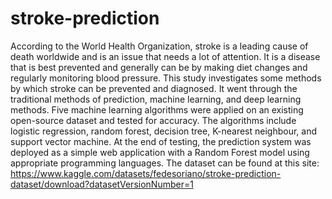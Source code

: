 # stroke-prediction
According to the World Health Organization, stroke is a leading cause of death worldwide and is an issue that needs a lot of attention. It is a disease that is best prevented and generally can be by making diet changes and regularly monitoring blood pressure.
This study investigates some methods by which stroke can be prevented and diagnosed. It went through the traditional methods of prediction, machine learning, and deep learning methods.
Five machine learning algorithms were applied on an existing open-source dataset and tested for accuracy. The algorithms include logistic regression, random forest, decision tree, K-nearest neighbour, and support vector machine.
At the end of testing, the prediction system was deployed as a simple web application with a Random Forest model using appropriate programming languages. 
The dataset can be found at this site: https://www.kaggle.com/datasets/fedesoriano/stroke-prediction-dataset/download?datasetVersionNumber=1
